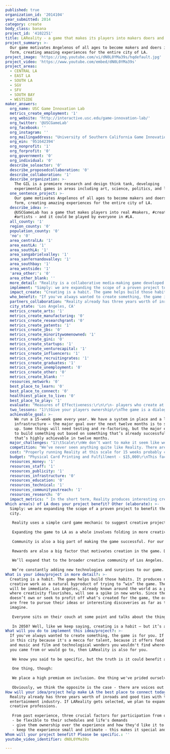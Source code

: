 ```yaml
---
published: true
organization_id: '2014104'
year_submitted: 2014
category: create
body_class: banana
project_id: '4102251'
title: LAReality - a game that makes its players into makers doers and creators
project_summary: >-
  Our game motivates Angelenos of all ages to become makers and doers in all
  form, creating amazing experiences for the entire city of LA.
project_image: 'https://img.youtube.com/vi/dN0L0YMa39s/hqdefault.jpg'
project_video: 'https://www.youtube.com/embed/dN0L0YMa39s'
project_areas:
  - CENTRAL LA
  - EAST LA
  - SOUTH LA
  - SGV
  - SFV
  - SOUTH BAY
  - WESTSIDE
maker_answers:
  org_name: USC Game Innovation Lab
  metrics_create_employment: '1'
  org_website: 'http://interactive.usc.edu/game-innovation-lab/'
  org_twitter: '@USCGameLab'
  org_facebook: ''
  org_instagram: ''
  org_mailingaddress: "University of Southern California Game Innovation Lab\r\nUniversity Park, SCI 201\r\nLos Angeles, CA 90089-2211\r\n\r\n"
  org_ein: '951642394'
  org_nonprofit: '1'
  org_forprofit: '0'
  org_government: '0'
  org_individual: '0'
  describe_soloactor: '0'
  describe_proposedcollaboration: '0'
  describe_collaboration: '1'
  describe_organization: >-
    The GIL is a premiere research and design think tank, developing
    experimental games in areas including art, science, politics, and learning.
  one_sentence_project: >-
    Our game motivates Angelenos of all ages to become makers and doers in all
    form, creating amazing experiences for the entire city of LA.
  describe_idea: >-
    @USCGameLab has a game that makes players into real #makers, #creators, and
    #artists - and it could be played by everyone in #LA.
  all_county: '1'
  region_county: '0'
  population_county: '0'
  'no': '0'
  area_centralLA: '1'
  area_eastLA: '1'
  area_southLA: '1'
  area_sangabrielvalley: '1'
  area_sanfernandovalley: '1'
  area_southbay: '1'
  area_westside: '1'
  'area_other:': '0'
  area_other_blank: ''
  more_detail: "Reality is a collaborative media-making game developed and played at the USC School of Cinematic Arts. When you play the game, you must actually create new films, games, books, and experiences other people can enjoy. The game is in its fourth year and we've seen huge successes in terms of motivating incoming students to significantly increase their creative output. \r\n\r\nWe think we could do the same thing for the entire city of Los Angeles. It doesn't have to be about just media, either. New technology, new food, new business models, new wonderful things - all driven by a simple card game and a web-based community presence.\r\n\r\nCreating is a habit. Reality is a way to build those good habits. We'd like to expand our game to the entire city.\r\n"
  implement: "Simply: we are expanding the scope of a proven project to benefit the entire city.\r\n\r\nReality uses a simple card game mechanic to suggest creative projects – often those require collaborators who have their own cards and skills. It motivates the act of creating by arranging wonderful surprises for top players and other players who distinguish themselves in key ways. \r\n\r\nExpanding the game to LA as a whole involves folding in more creative disciplines and re-balancing the game to play out over an entire city instead of just one college campus. Location also plays a big role in Reality – we encourage players to develop a curious mind and explore their surroundings and the larger cultural context of their city. We’d push this angle heavily in developing LAReality. \r\n\r\nCommunity is also a big part of making the game successful. For our campus games, we built online communities and integrated the powerful social networks our players already used in ways that were engaging and sometimes challenging. Bringing the game to the city as a whole means a significant expansion of that infrastructure and the people to run it. \r\n\r\nRewards are also a big factor that motivates creation in the game. Doing exceptional work earns once-in-a-lifetime encounters with luminaries in their fields. In our campus game, top players found themselves unexpectedly meeting director John Singleton, touring the Museum of Jurassic Technology with game designer Jenova Chen, and being whisked to the Warner Lot in a limo to present their resumes to powerful executives. Significant effort from the game runners goes into securing these rewards, but they’re powerful motivators. \r\n\r\nWe’ll expand that to the broader creative community of Los Angeles. Imagine unexpectedly going on a culinary tour of K-town with Roy Choi, or meeting Shepard Fairey to scope the graffiti murals of LA. Enlisting the participation of powerful Los Angeles creators will make the project special and ensure a level of participation we’ve seen great results with so far. \r\n\r\nWe’re constantly adding new technologies and surprises to our game. Growing it to promote more times of creativity means we also need to expand our exhibition platforms. One of the things we love about LA is the incredible number of pop-up exhibition venues organized by small groups passionate about some aspect. Our plan to grow Reality to all of Los Angeles also involves linking these groups and working towards a common, amazing cultural explosion.\r\n"
  impact_create: "Creating is a habit. The game helps build those habits. It produces new creative work as a natural byproduct of trying to “win” the game. The effects will be immediate. Los Angeles, already known around the world as a place where creativity flourishes, will see a spike in new works. Since the game doesn’t own or seek to profit off what’s created for the game, the originators are free to pursue their ideas or interesting discoveries as far as they can imagine.\r\n\r\nEveryone sits on their couch at some point and talks about the thing they would make if they just had the time, or the money, or the motivation. We can’t help in a tangible way with time or money, but as practicing creatives, we’ve observed that when it matters, you MAKE time. We’ve seen Reality provably cause students who protest they’re too busy and too broke and too tapped to create not just short films, but entire transmedia shared universes linking dozens of projects across all mediums. We really truly think the game has the power to get more people off the couch and chasing their dreams.\r\n\r\nIn 2050? Well, like we keep saying, creating is a habit – but it’s also like fitness. It hurts at first, but when you get in the habit, it becomes easier. You do a little every day and before you know it, it’s second nature. Los Angeles is suffering a little bit of a creative brain-drain as other cities have begun luring creatives away – but if we keep the city itself fertile for creativity by building not just a place, but a community of creators, Los Angeles of 2050 will be a hell of a place to make cool stuff.\r\n"
  who_benefit: "If you've always wanted to create something, the game is for you. If you live in this city because it's a mecca for talent, because it offers food and art and music and film and technological wonders you wouldn't find wherever it was you came from or would go to, then LAReality is also for you.\r\n\r\nWe know you said to be specific, but the truth is it could benefit anyone. All you have to do is engage with it. Engage a little, engage a lot, it's designed to be as casual or all-consuming as you want to make creativity in your life. We think it's perfect for this initiative.\r\n\r\nOne thing, though: \r\n\r\nWe place a high premium on inclusion. One thing we've prided ourselves on when developing Reality is smashing the completely toxic and baseless gates some like to erect on creating based on gender, race, creed, orientation, or other socioeconomic factors. \r\n\r\nObviously, we think the opposite is the case - there are voices out there being shut out by certain creative fields that need to be heard MORE and not less. This is a venue for those voices. So if you've ever felt trapped or boxed in or unheard - oh, we are most definitely for you.\r\n"
  partners_collaboration: "Reality already has three years worth of inroads and good ties with the entertainment industry. If LAReality gets selected, we plan to expand to other creative professions. \r\n\r\nFrom past experience, three crucial factors for participation from outside partners are:\r\n- be flexible to their schedules and life's demands\r\n- give them ownership over the experience and how they'd like it to play out\r\n- keep the experience small and intimate - this makes it special and doesn't turn it into a circus\r\n"
  city_state: 'Los Angeles, CA'
  metrics_create_arts: '1'
  metrics_create_manufacturing: '0'
  metrics_create_researchgrant: '0'
  metrics_create_patents: '1'
  metrics_create_jbs: '0'
  metrics_create_minoritywomenowned: '1'
  metrics_create_gini: '0'
  metrics_create_startups: '1'
  metrics_create_venturecapital: '1'
  metrics_create_influencers: '1'
  metrics_create_recruitingrates: '1'
  metrics_create_graduates: '1'
  metrics_create_unemployment: '0'
  metrics_create_other: '0'
  metrics_create_blank: ''
  resources_network: '0'
  best_place_to_learn: '0'
  best_place_to_connect: '0'
  healthiest_place_to_live: '0'
  best_place_to_play: '1'
  evaluate: "Measures of Effectiveness:\r\n\r\n- players who create at least once\r\n- players who habitually create\r\n- diversity of disciplines per player\r\n- diversity of team makeups\r\n- web traffic to creative works\r\n- physical traffic to special happenings and events\r\n- media coverage highlighting the initiative\r\n- growth in output from specific geographic and demographic communities\r\n\r\nWe’ve done groundbreaking network analysis on this project with Ben Stokes as part of his PhD at USC and this version of the game would be able to build on that work to measure social capital and engagement across the city."
  two_lessons: "1)\tGive your players ownership\r\nThe game is a dialogue between the players and the runners. We learned early on that being flexible was key to keeping participation and enthusiasm up. Apart from safety concerns, we don’t hold to any one rule if it’s interfering with them doing the best work and the work they want to do. If they find a loophole in the rules because they want to do an incredible thing, we let them. Of course, if they find a loophole in the rules because they want to score extra points, we shut that down. That said, giving them ownership has largely prevented the usual problems of cheating or gaming the system, even when there are highly desirable prizes at stake. In three years of running the game, we’ve only ever rejected one project on those grounds.\r\n\r\n2)\tKeep it Underground, Keep it Special\r\nThe biggest threat to any activity like this is it gets seen as “mandatory fun” or institutionalized groupthink airport bookstore malarcky. The tone and spirit of the game, and its somewhat secretive “in the know” underground appeal it turns out is ESSENTIAL to the game’s success where others like it have failed. \r\n"
  achievable_goal: >-
    We run a 15-week game every year. We have a system in place and a lot of the
    infrastructure – the major goal over the next twelve months is to scale it
    up. Some things will need testing and re-factoring, but the major effort is
    to build something out based on something that’s already successful. We feel
    that’s highly achievable in twelve months. 
  major_challenges: "1)\tScale\r\nWe don’t want to make it seem like we’re hand-waving when we say “scale it up” – scaling things up is hard. At bigger scales lots of balanced things tend to break. Preserving what’s great about Reality while opening up the number of disciplines and inviting a far greater number of players means we have a lot of work to do to keep it running smoothly. The best strategy for this is organization and being smart about building an all-new infrastructure to handle city-wide play.\r\n\r\n2)\tBuy-In\r\nReality works because the motivation is rooted in encounters with people and creators you want to meet. USC luckily has an excellent alumni network with notable figures across a variety of disciplines- we think we can tap a pretty good bench through our own network, but the factors we mention above about outside partnerships apply here. We’ve learned important and powerful people are pretty willing when they understand the “ask” gives them control over the details and timing and puts them in contact with 3-5 really exceptional people. We’re also hopeful our new friends from LA2050 will have some ideas and introductions they could make. ;)\r\n"
  competition: "We’ve never seen anything quite like Reality. There are plenty of places out there trying to “gameify” work, and Los Angeles has not been a stranger to Alternate Reality Games or other games for change – but what makes Reality special is that it’s there for anyone and everyone at whatever level they want to engage with it. You can get as little or as much out of it as you’d like to put it. It’s also not mandatory fun or trying to sugarcoat a pill. It wants you to do a thing that YOU probably want to do, too, and it rewards you for acting on that. If you feel intimidated, it puts you in contact with people who will inspire. If you feel unskilled, it’ll give you experience and confidence to improve. \r\nOne unique point we’ve seen – the sheer volume of impressive work that comes out of the players is astonishing. \r\n"
  cost: "Properly running Reality at this scale for 15 weeks probably costs more than $100,000. But a month? An incredible summer month that ends up becoming something like a festival of creativity for the entire city of Los Angeles? That’s pretty achievable.\r\n\r\nProperly managing expectations, even though we’re about to run our fourth “season” on the USC campus, this would constitute an entirely new beast. What we want to build for LA2050 is a shorter but BIGGER version 1 of the city game, LAReality.\r\n"
  budget: "Physical Card Printing and Fulfillment - $15,000\r\nThis facilitates printing of the physical cards that are at the heart of the Reality game experience, as well as distributing those decks and special cards during the course of playing the game. $15,000 likely gets us tens upon tens of thousands of cards. We’ve never ordered anywhere near that many, though – our game runs on a few thousand cards a year.\r\n\r\nNew Web Infrastructure and support - $29,000\r\nThis covers creation of the internet-powered parts of the game and outfitting them for a potentially far greater user base. This also covers costs to develop an app that delivers cards cheaply to smartphones or web clients. We deem this essential to scaling the game up – not just being able to afford putting cards in the hands of all players, but also getting them access.\r\n\r\nDesign, Development, and Creative Direction – $33,000 \r\nPersonnel costs for designers, producers, and gamerunners to redesign the game, oversee infrastructure, and facilitate the event that is the itself. \r\n\r\nReward Budget – $12,000\r\nCovers expenses incurred in facilitating rewards. Meals with reward personalities, transportation, admission fees, and personnel to coordinate. \r\n\r\nOverhead and Contingency – $11,000\r\nLegal, Bureaucratic, and related costs – plus reserved contingency in the event of a critical overrun. \r\n"
  resources_money: '1'
  resources_staff: '1'
  resources_publicity: '1'
  resources_infrastructure: '0'
  resources_education: '0'
  resources_technical: '1'
  resources_communityoutreach: '1'
  resources_research: '0'
  impact_metrics: " In the short term, Reality produces interesting creative work. It also forges friendships and lasting creative alliances between people who never would have met or collaborated without being put together by the mechanics of the game. (Add entrepreneurship and inclusivity – so it can add to minority firms, start ups, as well as creative jobs, arts establishments, etc)\r\n\r\nIt's also going to produce some pretty great new ideas once it takes off. We feel very confident that the metrics we checked off are going to see some measurable movement as a byproduct of the experience. In our campus game we've seen lasting creative partnerships form and a few of the ideas take on lives of their own once the game ended. On the broader scale, this creates an incredible amount of potential new enterprises and has the potential to involve underserved groups and bring them exposure in ways that could really move the needle.\r\n"
Which area(s) of LA does your project benefit? Other (elaborate): >-
  Simply: we are expanding the scope of a proven project to benefit the entire
  city.
   
   Reality uses a simple card game mechanic to suggest creative projects – often those require collaborators who have their own cards and skills. It motivates the act of creating by arranging wonderful surprises for top players and other players who distinguish themselves in key ways. 
   
   Expanding the game to LA as a whole involves folding in more creative disciplines and re-balancing the game to play out over an entire city instead of just one college campus. Location also plays a big role in Reality – we encourage players to develop a curious mind and explore their surroundings and the larger cultural context of their city. We’d push this angle heavily in developing LAReality. 
   
   Community is also a big part of making the game successful. For our campus games, we built online communities and integrated the powerful social networks our players already used in ways that were engaging and sometimes challenging. Bringing the game to the city as a whole means a significant expansion of that infrastructure and the people to run it. 
   
   Rewards are also a big factor that motivates creation in the game. Doing exceptional work earns once-in-a-lifetime encounters with luminaries in their fields. In our campus game, top players found themselves unexpectedly meeting director John Singleton, touring the Museum of Jurassic Technology with game designer Jenova Chen, and being whisked to the Warner Lot in a limo to present their resumes to powerful executives. Significant effort from the game runners goes into securing these rewards, but they’re powerful motivators. 
   
   We’ll expand that to the broader creative community of Los Angeles. Imagine unexpectedly going on a culinary tour of K-town with Roy Choi, or meeting Shepard Fairey to scope the graffiti murals of LA. Enlisting the participation of powerful Los Angeles creators will make the project special and ensure a level of participation we’ve seen great results with so far. 
   
   We’re constantly adding new technologies and surprises to our game. Growing it to promote more times of creativity means we also need to expand our exhibition platforms. One of the things we love about LA is the incredible number of pop-up exhibition venues organized by small groups passionate about some aspect. Our plan to grow Reality to all of Los Angeles also involves linking these groups and working towards a common, amazing cultural explosion.
What is your idea/project in more detail?: >-
  Creating is a habit. The game helps build those habits. It produces new
  creative work as a natural byproduct of trying to “win” the game. The effects
  will be immediate. Los Angeles, already known around the world as a place
  where creativity flourishes, will see a spike in new works. Since the game
  doesn’t own or seek to profit off what’s created for the game, the originators
  are free to pursue their ideas or interesting discoveries as far as they can
  imagine.
   
   Everyone sits on their couch at some point and talks about the thing they would make if they just had the time, or the money, or the motivation. We can’t help in a tangible way with time or money, but as practicing creatives, we’ve observed that when it matters, you MAKE time. We’ve seen Reality provably cause students who protest they’re too busy and too broke and too tapped to create not just short films, but entire transmedia shared universes linking dozens of projects across all mediums. We really truly think the game has the power to get more people off the couch and chasing their dreams.
   
   In 2050? Well, like we keep saying, creating is a habit – but it’s also like fitness. It hurts at first, but when you get in the habit, it becomes easier. You do a little every day and before you know it, it’s second nature. Los Angeles is suffering a little bit of a creative brain-drain as other cities have begun luring creatives away – but if we keep the city itself fertile for creativity by building not just a place, but a community of creators, Los Angeles of 2050 will be a hell of a place to make cool stuff.
What will you do to implement this idea/project?: >-
  If you've always wanted to create something, the game is for you. If you live
  in this city because it's a mecca for talent, because it offers food and art
  and music and film and technological wonders you wouldn't find wherever it was
  you came from or would go to, then LAReality is also for you.
   
   We know you said to be specific, but the truth is it could benefit anyone. All you have to do is engage with it. Engage a little, engage a lot, it's designed to be as casual or all-consuming as you want to make creativity in your life. We think it's perfect for this initiative.
   
   One thing, though: 
   
   We place a high premium on inclusion. One thing we've prided ourselves on when developing Reality is smashing the completely toxic and baseless gates some like to erect on creating based on gender, race, creed, orientation, or other socioeconomic factors. 
   
   Obviously, we think the opposite is the case - there are voices out there being shut out by certain creative fields that need to be heard MORE and not less. This is a venue for those voices. So if you've ever felt trapped or boxed in or unheard - oh, we are most definitely for you.
How will your idea/project help make LA the best place to connect today? In LA2050?: >-
  Reality already has three years worth of inroads and good ties with the
  entertainment industry. If LAReality gets selected, we plan to expand to other
  creative professions. 
   
   From past experience, three crucial factors for participation from outside partners are:
   - be flexible to their schedules and life's demands
   - give them ownership over the experience and how they'd like it to play out
   - keep the experience small and intimate - this makes it special and doesn't turn it into a circus
Whom will your project benefit? Please be specific.: ''
youtube_video_identifier: dN0L0YMa39s

---
```

